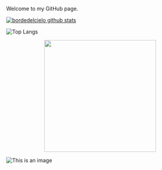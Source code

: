 Welcome to my GitHub page.

[![bordedelcielo github stats](https://github-readme-stats.vercel.app/api?username=bordedelcielo)](https://github.com/bordedelcielo/github-readme-stats)

![Top Langs](https://github-readme-stats.vercel.app/api/top-langs/?username=bordedelcielo&hide=Jupyter&theme=tokyonight)

<div id="header" align="center">
  <img src="https://media.giphy.com/media/gjrYDwbjnK8x36xZIO/giphy.gif" width="300"/>
</div>

![This is an image](https://www.codewars.com/users/bordedelcielo/badges/large)

